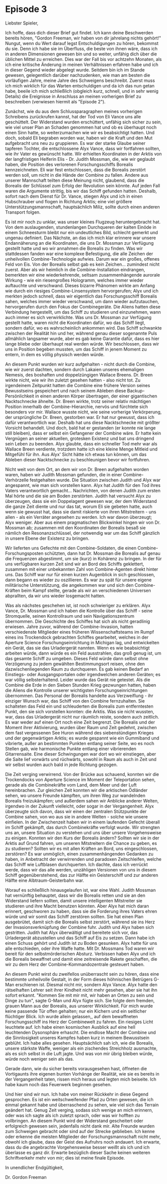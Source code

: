 # Episode 3

Liebster Spieler,

Ich hoffe, dass dich dieser Brief gut findet. Ich kann deine Beschwerden bereits hören, "Gordon Freeman, wir haben von dir jahrelang nichts gehört!" Nungut, wenn du Wert darauf legst Entschuldigungen zu hören, bekommst du sie. Denn ich habe sie im Überfluss, die beste von ihnen wäre, dass ich in anderen Dimensionen gewesen bin und so weiter, unfähig dich über die üblichen Mittel zu erreichen. Dies war der Fall bis vor achtzehn Monaten, als ich eine kritische Änderung in meinen Verhältnissen erfahren habe und ich in dieser Gegend wieder abgelegt wurde. Seitdem bin ich im Stande gewesen, gelegentlich darüber nachzudenken, wie man am besten die vorläufigen Jahre, meine Jahre des Schweigens beschreibt. Zuerst muss ich mich wirklich für das Warten entschuldigen und da ich das nun getan habe, beeile ich mich schließlich (obgleich kurz, schnell, und in sehr wenig Details) die Ereignisse in Anschluss an meinen vorherigen Brief zu beschreiben (verwiesen hiermit als "Episode 2").

Zunächst, wie du aus dem Schlussparagraphen meines vorherigen Schreibens zurückrufen kannst, hat der Tod von Eli Vance uns alle geschüttelt. Der Widerstand wurden erschüttert, unfähig sich sicher zu sein, wie viel unser Plan an Schaden genommen hat und ob es überhaupt noch einen Sinn hatte, so weiterzumachen wie wir es beabsichtigt hatten. Und doch, sobald Eli begraben worden war, haben wir die Kraft und den Mut aufgebracht uns neu zu gruppieren. Es war der starke Glaube seiner tapferen Tochter, die entschlossene Alyx Vance, dass wir fortfahren sollten, wie ihr Vater es gewünscht hatte. Wir erhielten Koordinaten in der Arktis von der langfristigen Helferin Elis - Dr. Judith Mossman, die, wie wir geglaubt haben, die Position des verlorenen Forschungsschiffs Borealis kennzeichneten. Eli war fest entschlossen, dass die Borealis zerstört werden soll, um nicht in die Hände der Combine zu fallen. Andere aus unserer Mannschaft teilten diese Meinung nicht, glaubend, dass die Borealis der Schlüssel zum Erfolg der Revolution sein könnte. Auf jeden Fall waren die Argumente strittig, bis wir das Schiff gefunden hatten. Deshalb, sofort nach dem Dienst für Dr. Vance, stiegen Alyx und ich in einen Hubschrauber und flogen in Richtung Arktis; eine viel größere Unterstützungsmannschaft, hauptsächlich Miliz, sollte durch einen anderen Transport folgen.

Es ist mir noch zu unklar, was unser kleines Flugzeug heruntergebracht hat. Von dem auslaugenden, stundenlangen Durchqueren der kalten Einöde in einem Schneesturm bleibt nur ein undeutliches Bild, schlecht gemerkt und ungenau definiert. Das Nächste, an das ich mich klar erinnere war unsere Endannäherung an die Koordinaten, die uns Dr. Mossman zur Verfügung gestellt hatte und wo wir annahmen die Borealis zu finden. Was wir stattdessen fanden war eine komplexe Befestigung, die alle Zeichen der unheilvollen Combine-Technologie aufwies. Darum war ein großes, offenes Feld von Eis. Von der Borealis selbst gab es kein Zeichen… zumindest nicht zuerst. Aber als wir heimlich in die Combine-Installation eindrangen, bemerkten wir eine wiederkehrende, seltsam zusammenhängende aurorale Wirkung - wie ein riesengroßes Hologramm, welches immer wieder auftauchte und verschwand. Dieses bizarre Phänomen wirkte am Anfang wie durch ein riesiges Combine-Linsensystem hervorgerufen; Alyx und ich merkten jedoch schnell, dass wir eigentlich das Forschungsschiff Borealis sahen, welches immer wieder verschwand, um dann wieder aufzutauchen, hervorgerufen durch den Fokus der Combinegeräte. Die Aliens hatten diese Verbindung hergestellt, um das Schiff zu studieren und einzunehmen, wann auch immer es sich verwirklichte. Was uns Dr. Mossman zur Verfügung gestellt hatte, waren nicht die Koordinaten dafür, wo das Schiff liegt, sondern dafür, wo es wahrscheinlich ankommen wird. Das Schiff schwankte zwischen der Realität hin und her, während genau dieser sogenannte Puls allmählich langsamer wurde, aber es gab keine Garantie dafür, dass es hier lange bliebe oder überhaupt real werden würde. Wir beschlossen, dass wir uns in Position begeben mussten, um das Schiff in jenem Moment zu entern, in dem es völlig physisch werden würde.

An diesem Punkt wurden wir kurz aufgehalten - nicht durch die Combine, wie wir zuerst dachten, sondern durch Lakaien unseres ehemaligen Nemesis, des boshaften und doppelzüngigen Wallace Breens. Dr. Breen wirkte nicht, wie wir ihn zuletzt gesehen hatten - also nicht tot. Zu irgendeinem Zeitpunkt hatten die Combine eine frühere Version seines Bewusstseins gespeichert und nach seinem Ableben diese Backup-Persönlichkeit in einen anderen Körper übertragen, der einer gigantischen Nacktschnecke ähnelte. Dr. Breen wirkte, trotz seiner relativ mächtigen Position innerhalb der Combine-Hierarchie, nervös und fürchtete sich besonders vor mir. Wallace wusste nicht, wie seine vorherige Verkörperung, der ursprüngliche Dr. Breen, gestorben war. Er hat nur gewusst, dass ich dafür verantwortlich war. Deshalb hat uns diese Nacktschnecke mit größter Vorsicht behandelt. Und doch, bald hat er gestanden (er konnte nie lange still bleiben), dass er selbst ein Gefangener der Combine wäre. Er hatte kein Vergnügen an seiner aktuellen, grotesken Existenz und bat uns dringend sein Leben zu beenden. Alyx glaubte, dass ein schneller Tod mehr war als Wallace Breen verdiente, trotzdem hatte ich eine kleine Menge Mitleid und Mitgefühl für ihn. Aus Alyx' Sicht hätte ich etwas tun können, um das Ableben dieser Nacktschnecke zu beschleunigen bevor wir fortfuhren.

Nicht weit von dem Ort, an dem wir von Dr. Breen aufgehalten worden waren, haben wir Judith Mossman gefunden, die in einer Combine-Verhörzelle festgehalten wurde. Die Situation zwischen Judith und Alyx war angespannt, wie man sich vorstellen kann. Alyx hat Judith für den Tod ihres Vaters verantwortlich gemacht… Nachrichten, von denen Judith zum ersten Mal hörte und die sie am Boden zerstörten. Judith hat versucht Alyx zu überzeugen, dass sie ein Doppelagent gewesen war, der dem Widerstand die ganze Zeit diente und nur das tat, worum Eli sie gebeten hatte, auch wenn sie gewusst hat, dass sie damit riskierte von ihren Mitstreitern - uns allen - als ein Verräter angesehen zu werden. Ich war davon überzeugt; Alyx weniger. Aber aus einem pragmatischen Blickwinkel hingen wir von Dr. Mossman ab; zusammen mit den Koordinaten der Borealis besaß sie nämlich den Resonanzschlüssel, der notwendig war um das Schiff gänzlich in unsere Ebene der Existenz zu bringen. 

Wir lieferten uns Gefechte mit den Combine-Soldaten, die einen Combine-Forschungsposten schützten, dann hat Dr. Mossman die Borealis auf genau die Frequenzen abgestimmt, um sie (kurz) in Kohärenz zu bringen. In der für uns verfügbaren kurzen Zeit sind wir an Bord des Schiffs geklettert, zusammen mit einer unbekannten Zahl von Combine-Agenten direkt hinter uns. Das Schiff war nur für einen kurzen Augenblick in sich geschlossen, dann begann es wieder zu oszillieren. Es war zu spät für unsere eigene militärische Unterstützung, die angekommen war und sich den Combine-Kräften beim Kampf stellte, gerade als wir an verschiedenen Universen abprallten, da wir uns wieder losgemacht hatten.

Was als nächstes geschehen ist, ist noch schwieriger zu erklären. Alyx Vance, Dr. Mossman und ich haben die Kontrolle über das Schiff - seine Stromquelle, seinen Kontrollraum und sein Navigationszentrum übernommen. Die Geschichte des Schiffes hat sich als nicht geradlinig erwiesen. Jahre zuvor, während der Combine-Invasion, hatten verschiedenste Mitglieder eines früheren Wissenschaftsteams im Rumpf eines ins Trockendock gebrachten Schiffes gearbeitet, welches in der Aperture Science Forschungseinrichtung in Michigan lag, und entwickelten ein Gerät, das sie das Urladergerät nannten. Wenn es wie beabsichtigt arbeiten würde, dann würde es ein Feld ausstrahlen, das groß genug ist, um das gesamte Schiff zu umgeben. Dieses Feld würde dann selbst ohne Verzögerung zu jedem gewählten Bestimmungsort reisen, ohne den dazwischenliegenden Raum zu durchqueren. Es gab keinen Bedarf an Einstiegs- oder Ausgangsportalen oder irgendwelchen anderen Geräten; es war völlig selbsterhaltend. Leider wurde das Gerät nie getestet. Als die Combine die Erde in den Sieben Stunden Krieg gezwungen hatten, haben die Aliens die Kontrolle unserer wichtigsten Forschungseinrichtungen übernommen. Das Personal der Borealis handelte aus Verzweiflung - ihr einziger Wunsch war, das Schiff von den Combine fernzuhalten. Sie schalteten das Feld ein und schleuderten die Borealis zum entferntesten Punkt, den sie sich vorstellen konnten: die Arktis. Was sie nicht wussten, war, dass das Urladergerät nicht nur räumlich reiste, sondern auch zeitlich. Es war weder auf einen Ort noch eine Zeit begrenzt. Die Borealis und der Moment ihrer Aktivierung, wurden über Raum und Zeit gedehnt, zwischen dem fast vergessenen See Huron während des siebenstündigen Krieges und der gegenwärtigen Arktis; es wurde gespannt wie ein Gummiband und vibrierte, außer an bestimmten Punkten entlang seiner Seite, wo es noch Stellen gab, wie harmonische Punkte entlang einer vibrierenden Gitarrensaite. Eine dieser Schwingungen war dort wo wir einstiegen, aber die Saite lief vorwärts und rüchwärts, sowohl in Raum als auch in Zeit und wir selbst wurden auch bald in jede Richtung gezogen.

Die Zeit verging verwirrend. Von der Brücke aus schauend, konnten wir die Trockendocks von Aperture Science im Moment der Teleportation sehen, gerade als die Combinekräfte vom Land, dem Meer und der Luft hereinbrachen. Zur gleichen Zeit konnten wir die arktischen Ödländer sehen, wo unsere Freunde kämpften, um ihren Weg zur wandelnden Borealis freizukämpfen; und außerdem sahen wir Anblicke anderer Welten, irgendwo in der Zukunft vielleicht, oder sogar in der Vergangenheit. Alyx überzeugte sich davon, dass wir einen der zentralen Stützpunkte der Combine sahen, von wo aus sie in andere Welten - solche wie unsere einfielen. In der Zwischenzeit haben wir in einem laufenden Gefecht überall im Schiff gekämpft, das durch Combinekräfte verfolgt wurde. Wir strengten uns an, unsere Situation zu verstehen und uns über unsere Vorgehensweise zu einigen. Konnten wir den Kurs der Borealis ändern? Sollten wir sie in der Arktis auf Grund fahren, um unseren Mitstreitern die Chance zu geben, es zu studieren? Sollten wir es mit allen Kräften an Bord, uns eingeschlossen, zerstören? Es war unmöglich, einen zusammenhängenden Gedanken zu haben, in Anbetracht der verwirrenden und paradoxen Zeitschleifen, welche das Schiff wie Luftblasen durchquerten. Ich dachte, dass ich verrückt werde, dass wir das alle werden, unzähligen Versionen von uns in diesem Schiff gegenüberstehend, das zur Hälfte ein Geisterschiff und zur anderen Hälfte eine Albtraum-Geisterbahn war.

Worauf es schließlich hinausgelaufen ist, war eine Wahl. Judith Mossman hat vernünftig behauptet, dass wir die Borealis retten und sie an den Widerstand liefern sollten, damit unsere intelligenten Mitstreiter sie studieren und ihre Macht benutzen könnten. Aber Alyx hat mich daran erinnert, geschworen zu haben, dass sie die Forderung ihres Vaters ehren würde und wir somit das Schiff zerstören sollten. Sie hat einen Plan ausgebrütet, damit sich die Borealis selbst zerstört, während sie ins Herz der Invasionsverknüpfung der Combine fuhr. Judith und Alyx haben sich gestritten. Judith hat Alyx überwältigt und bereitete sich vor, das Urladergerät abzustellen und das Schiff auf Eis zu setzen. Dann habe ich einen Schuss gehört und Judith ist zu Boden gesunken. Alyx hatte für uns alle entschieden, oder ihre Waffe hatte. Mit Dr. Mossmans Tod waren wir bereit für den selbstmörderischen Absturz. Verbissen haben Alyx und ich die Borealis bewaffnet und damit eine zeitreisende Rakete geschaffen, die wir zu dem Herz der Combine-Kommandozentrale gesteuert haben.

An diesem Punkt wirst du zweifellos unüberrascht sein zu hören, dass eine bestimmte unheilvolle Gestalt, in der Form dieses höhnischen Betrügers G-Man erschienen ist. Diesmal nicht mir, sondern Alyx Vance. Alyx hatte den rätselhaften Lehrer seit ihrer Kindheit nicht mehr gesehen, aber sie hat ihn sofort erkannt. "Kommen Sie mit mir mit, wir haben an Orten zu sein und Dinge zu tun", sagte G-Man und Alyx fügte sich. Sie folgte dem fremden, grauen Mann aus der Borealis, aus unserer Wirklichkeit. Für mich wurde keine passende Tür offen gehalten; nur ein Kichern und ein seitlicher flüchtiger Blick. Ich wurde allein gelassen,, auf dem bewaffneten Forschungsschiff ins Herz der Combinewelt zu fahren. Ein riesiges Licht leuchtete auf. Ich habe einen kosmischen Ausblick auf eine hell leuchtenden Dysonsphäre erhascht. Die endlose Macht der Combine und die Sinnlosigkeit unseres Kampfes haben kurz in meinem Bewusstsein geblüht. Ich habe alles gesehen. Hauptsächlich sah ich, wie die Borealis, unsere stärkste Waffe, weniger als ein zischendes Streichholz ausmachte, als es sich selbst in die Luft jagte. Und was von mir übrig bleiben würde, würde noch weniger sein als das.

Gerade dann, wie du sicher bereits vorausgesehen hast, öffneten die Vortigaunts ihre eigenen bunten Vorhänge der Realität, wie sie es bereits in der Vergangenheit taten, rissen mich heraus und legten mich beiseite. Ich habe kaum noch das Feuerwerk beginnen gesehen.

Und hier sind wir nun. Ich habe von meiner Rückkehr in diese Gegend gesprochen. Es ist ein weitschweifender Pfad zu Orten gewesen, die ich einmal gekannt habe und überraschend zu sehen, wie viel sich das Terrain geändert hat. Genug Zeit verging, sodass sich wenige an mich erinnern, oder was ich sagte als ich zuletzt sprach, oder was wir hofften zu vollbringen. An diesem Punkt wird der Widerstand gescheitert oder erfolgreich gewesen sein, jedenfalls nicht dank mir. Alte Freunde wurden zum Schweigen gebracht oder sind auf der Strecke geblieben. Ich kenne oder erkenne die meisten Mitglieder der Forschungsmannschaft nicht mehr, obwohl ich glaube, dass der Geist des Aufruhrs noch andauert. Ich erwarte, dass du die angebrachte Vorgehensweise besser weißt als ich und ich überlasse es ganz dir. Erwarte bezüglich dieser Sache keinen weiteren Schriftverkehr mehr von mir; dies ist meine finale Episode. 

In unendlicher Endgültigkeit,

Dr. Gordon Freeman
